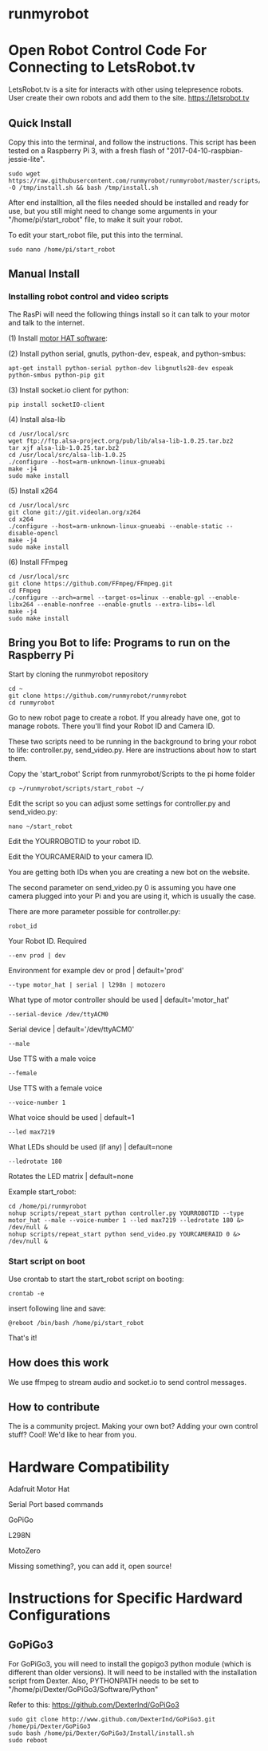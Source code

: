 # runmyrobot

<h1> Open Robot Control Code For Connecting to LetsRobot.tv </h1>

LetsRobot.tv is a site for interacts with other using telepresence robots. User create their own robots and add them to the site.
https://letsrobot.tv


<h2> Quick Install </h2>


Copy this into the terminal, and follow the instructions.
This script has been tested on a Raspberry Pi 3, with a fresh flash of "2017-04-10-raspbian-jessie-lite".

```
sudo wget https://raw.githubusercontent.com/runmyrobot/runmyrobot/master/scripts/install.sh -O /tmp/install.sh && bash /tmp/install.sh
```

After end installtion, all the files needed should be installed and ready for use, but you still might need to change some arguments in your "/home/pi/start_robot" file, to make it suit your robot.

To edit your start_robot file, put this into the terminal.

```sudo nano /home/pi/start_robot```

<h2> Manual Install </h2>

<h3> Installing robot control and video scripts </h3>


The RasPi will need the following things install so it can talk to your motor and talk to the internet.

(1) Install [motor HAT software](https://learn.adafruit.com/adafruit-dc-and-stepper-motor-hat-for-raspberry-pi/installing-software):


(2) Install python serial, gnutls, python-dev, espeak, and python-smbus:

```apt-get install python-serial python-dev libgnutls28-dev espeak python-smbus python-pip git```


(3) Install socket.io client for python:

```pip install socketIO-client```


(4) Install alsa-lib
```
cd /usr/local/src 
wget ftp://ftp.alsa-project.org/pub/lib/alsa-lib-1.0.25.tar.bz2 
tar xjf alsa-lib-1.0.25.tar.bz2
cd /usr/local/src/alsa-lib-1.0.25 
./configure --host=arm-unknown-linux-gnueabi 
make -j4 
sudo make install
```

(5) Install x264
```
cd /usr/local/src
git clone git://git.videolan.org/x264
cd x264
./configure --host=arm-unknown-linux-gnueabi --enable-static --disable-opencl
make -j4
sudo make install
```

(6) Install FFmpeg
```
cd /usr/local/src
git clone https://github.com/FFmpeg/FFmpeg.git
cd FFmpeg
./configure --arch=armel --target-os=linux --enable-gpl --enable-libx264 --enable-nonfree --enable-gnutls --extra-libs=-ldl
make -j4
sudo make install
```



<h2> Bring you Bot to life: Programs to run on the Raspberry Pi </h2>

Start by cloning the runmyrobot repository
```
cd ~
git clone https://github.com/runmyrobot/runmyrobot
cd runmyrobot
```

Go to new robot page to create a robot. If you already have one, got to manage robots. There you'll find your Robot ID and Camera ID.

These two scripts need to be running in the background to bring your robot to life: controller.py, send_video.py. Here are instructions about how to start them.

Copy the 'start_robot' Script from runmyrobot/Scripts to the pi home folder

```cp ~/runmyrobot/scripts/start_robot ~/```

Edit the script so you can adjust some settings for controller.py and send_video.py:

```nano ~/start_robot```

Edit the YOURROBOTID to your robot ID.

Edit the YOURCAMERAID to your camera ID.

You are getting both IDs when you are creating a new bot on the website.

The second parameter on send_video.py 0 is assuming you have one camera plugged into your Pi and you are using it, which is usually the case.

There are more parameter possible for controller.py:

```robot_id```

Your Robot ID. Required

```--env prod | dev```

Environment for example dev or prod | default='prod'

```--type motor_hat | serial | l298n | motozero```

What type of motor controller should be used | default='motor_hat'

```--serial-device /dev/ttyACM0```

Serial device | default='/dev/ttyACM0'

```--male```

Use TTS with a male voice

```--female```

Use TTS with a female voice

```--voice-number 1```

What voice should be used | default=1

```--led max7219```

What LEDs should be used (if any) | default=none

```--ledrotate 180```

Rotates the LED matrix | default=none

Example start_robot:

```
cd /home/pi/runmyrobot
nohup scripts/repeat_start python controller.py YOURROBOTID --type motor_hat --male --voice-number 1 --led max7219 --ledrotate 180 &> /dev/null &
nohup scripts/repeat_start python send_video.py YOURCAMERAID 0 &> /dev/null &
```

<h3> Start script on boot </h3>
Use crontab to start the start_robot script on booting:

```
crontab -e
```

insert following line and save:

```
@reboot /bin/bash /home/pi/start_robot
```

That's it!

<h2> How does this work </h2>

We use ffmpeg to stream audio and socket.io to send control messages.

<h2> How to contribute </h2>

The is a community project. Making your own bot? Adding your own control stuff? Cool! We'd like to hear from you.


<h1> Hardware Compatibility </h1>

Adafruit Motor Hat

Serial Port based commands

GoPiGo

L298N

MotoZero

Missing something?, you can add it, open source!


<h1> Instructions for Specific Hardward Configurations </h1>

<h2> GoPiGo3 </h2>

For GoPiGo3, you will need to install the gopigo3 python module (which is different than older versions). It will need to be installed with the installation script from Dexter. Also, PYTHONPATH needs to be set to "/home/pi/Dexter/GoPiGo3/Software/Python"

Refer to this:
https://github.com/DexterInd/GoPiGo3
```
sudo git clone http://www.github.com/DexterInd/GoPiGo3.git /home/pi/Dexter/GoPiGo3
sudo bash /home/pi/Dexter/GoPiGo3/Install/install.sh
sudo reboot
```



